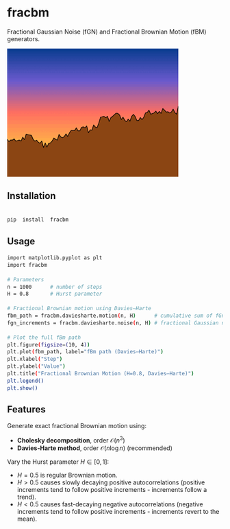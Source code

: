 # fracbm

  
Fractional Gaussian Noise (fGN) and Fractional Brownian Motion (fBM) generators.

<p align="left">
  <img src="terrain.gif" alt='terrain gen with fbm' width="400"/>
</p>

  

## Installation

```bash

pip  install  fracbm

```

## Usage

  
```bash
import matplotlib.pyplot as plt
import fracbm

# Parameters
n = 1000      # number of steps
H = 0.8       # Hurst parameter

# Fractional Brownian motion using Davies–Harte
fbm_path = fracbm.daviesharte.motion(n, H)      # cumulative sum of fGn
fgn_increments = fracbm.daviesharte.noise(n, H) # fractional Gaussian noise

# Plot the full fBm path
plt.figure(figsize=(10, 4))
plt.plot(fbm_path, label="fBm path (Davies–Harte)")
plt.xlabel("Step")
plt.ylabel("Value")
plt.title("Fractional Brownian Motion (H=0.8, Davies–Harte)")
plt.legend()
plt.show()

```


## Features

Generate exact fractional Brownian motion using:

-   **Cholesky decomposition**, order $\mathcal{O}(n^3)$
-   **Davies-Harte method**, order $\mathcal{O}(n \log n)$ 	(recommended)  

Vary the Hurst parameter $H \in [0,1]$:

-   $H = 0.5$ is regular Brownian motion.
-   $H > 0.5$ causes slowly decaying positive autocorrelations (positive increments tend to follow positive increments - increments follow a trend).
-   $H < 0.5$ causes fast-decaying negative autocorrelations (negative increments tend to follow positive increments - increments revert to the mean).
